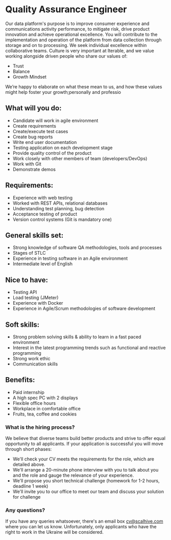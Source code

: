 # Quality Assurance Engineer

Our data platform's purpose is to improve consumer experience and communications activity performance, to mitigate risk, drive product innovation and achieve operational excellence. You will contribute to the implementation and operation of the platform from data collection through storage and on to processing.
We seek individual excellence within collaborative teams.
Culture is very important at Iterable, and we value working alongside driven people who share our values of:

- Trust
- Balance
- Growth Mindset

We’re happy to elaborate on what these mean to us, and how these values might help foster your growth;personally and professio

## What will you do:
- Candidate will work in agile environment
- Create requirements
- Create/execute test cases
- Create bug reports
- Write end user documentation
- Testing application on each development stage
- Provide quality control of the product
- Work closely with other members of team (developers/DevOps)
- Work with Git
- Demonstrate demos

## Requirements:
- Experience with web testing
- Worked with REST APIs, relational databases
- Understanding test planning, bug detection
- Acceptance testing of product
- Version control systems (Git is mandatory one)

## General skills set:
- Strong knowledge of software QA methodologies, tools and processes
- Stages of STLC
- Experience in testing software in an Agile environment
- Intermediate level of English

## Nice to have:
- Testing API
- Load testing (JMeter)
- Experience with Docker
- Experience in Agile/Scrum methodologies of software development

## Soft skills:
- Strong problem solving skills & ability to learn in a fast paced environment
- Interest in the latest programming trends such as functional and reactive programming
- Strong work ethic
- Communication skills

## Benefits:
- Paid internship
- A high spec PC with 2 displays
- Flexible office hours
- Workplace in comfortable office
- Fruits, tea, coffee and cookies


### What is the hiring process?
We believe that diverse teams build better products and strive to offer equal opportunity to all applicants. If your application is successful you will move through short phases:

- We'll check your CV meets the requirements for the role, which are detailed above.
- We'll arrange a 20-minute phone interview with you to talk about you and the role and gauge the relevance of your experience.
- We'll propose you short technical challenge (homework for 1-2 hours, deadline 1 week)
- We'll invite you to our office to meet our team and discuss your solution for challenge

### Any questions?
If you have any queries whatsoever, there's an email box cv@scalhive.com where you can let us know.
Unfortunately, only applicants who have the right to work in the Ukraine will be considered.
